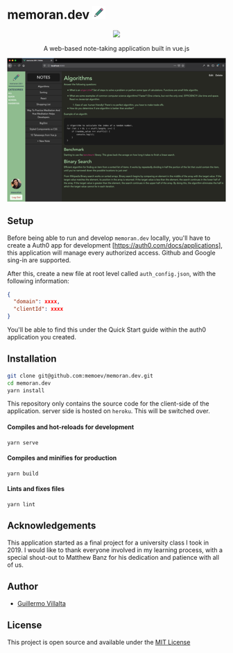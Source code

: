 # memoran.dev <img src="./src/assets/pencil.png" width="30" height="30">

<p align="center" style="margin:0;">
    <img src="https://img.shields.io/badge/License-MIT-green.svg">
</p>

<p align="center">
    A web-based note-taking application built in vue.js
</p>

![Screenshot](./src/assets/memoranDEV.png)

## Setup

Before being able to run and develop `memoran.dev` locally, you'll have to create a Auth0 app for development [https://auth0.com/docs/applications], this application will manage every authorized access. Github and Google sing-in are supported.

After this, create a new file at root level called `auth_config.json`, with the following information:
```json
{
  "domain": xxxx,
  "clientId": xxxx
}
```
You'll be able to find this under the Quick Start guide within the auth0 application you created.

## Installation

```bash
git clone git@github.com:memoev/memoran.dev.git
cd memoran.dev
yarn install
```

This repository only contains the source code for the client-side of the application. server side is hosted on `heroku`. This will be switched over.

#### Compiles and hot-reloads for development
```
yarn serve
```

#### Compiles and minifies for production
```
yarn build
```

#### Lints and fixes files
```
yarn lint
```

## Acknowledgements

This application started as a final project for a university class I took in 2019. I would like to thank everyone involved in my learning process, with a special shout-out to Matthew Banz for his dedication and patience with all of us.

## Author

- [Guillermo Villalta](https://gevh.dev)

## License

This project is open source and available under the [MIT License](LICENSE)